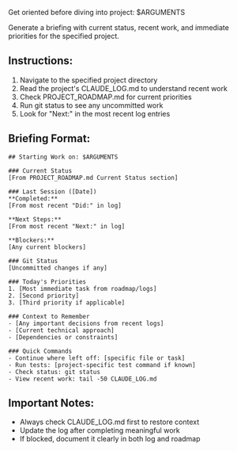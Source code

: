 Get oriented before diving into project: $ARGUMENTS

Generate a briefing with current status, recent work, and immediate priorities for the specified project.

## Instructions:
1. Navigate to the specified project directory
2. Read the project's CLAUDE_LOG.md to understand recent work
3. Check PROJECT_ROADMAP.md for current priorities
4. Run git status to see any uncommitted work
5. Look for "Next:" in the most recent log entries

## Briefing Format:
```
## Starting Work on: $ARGUMENTS

### Current Status
[From PROJECT_ROADMAP.md Current Status section]

### Last Session ([Date])
**Completed:**
[From most recent "Did:" in log]

**Next Steps:**
[From most recent "Next:" in log]

**Blockers:**
[Any current blockers]

### Git Status
[Uncommitted changes if any]

### Today's Priorities
1. [Most immediate task from roadmap/logs]
2. [Second priority]
3. [Third priority if applicable]

### Context to Remember
- [Any important decisions from recent logs]
- [Current technical approach]
- [Dependencies or constraints]

### Quick Commands
- Continue where left off: [specific file or task]
- Run tests: [project-specific test command if known]
- Check status: git status
- View recent work: tail -50 CLAUDE_LOG.md
```

## Important Notes:
- Always check CLAUDE_LOG.md first to restore context
- Update the log after completing meaningful work
- If blocked, document it clearly in both log and roadmap